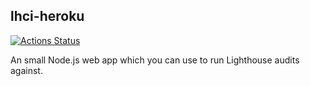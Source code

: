 ## lhci-heroku

[![Actions Status](https://github.com/umaar/lh-demo-app/workflows/Node%20CI/badge.svg)](https://github.com/umaar/lh-demo-app/actions)

An small Node.js web app which you can use to run Lighthouse audits against.


